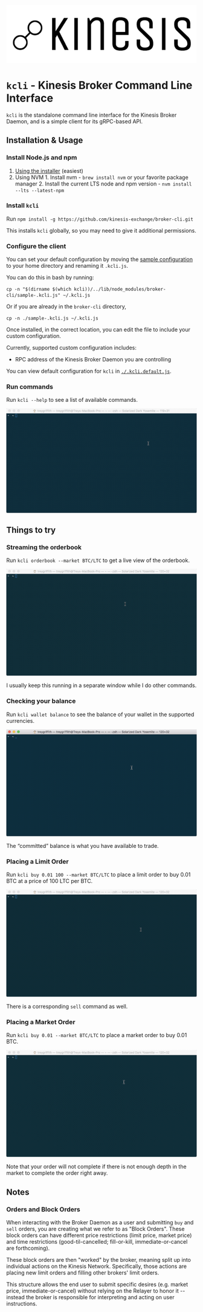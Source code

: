![Kinesis](./images/logo-black.png?raw=true)

`kcli` - Kinesis Broker Command Line Interface
==============================================

`kcli` is the standalone command line interface for the Kinesis Broker Daemon, and is a simple client for its gRPC-based API.

Installation & Usage
--------------------

### Install Node.js and npm
  1. [Using the installer](https://nodejs.org/en/download/) (easiest)
  2. Using NVM
    1. Install nvm - `brew install nvm` or your favorite package manager
    2. Install the current LTS node and npm version - `nvm install --lts --latest-npm`

### Install `kcli`
Run `npm install -g https://github.com/kinesis-exchange/broker-cli.git`

This installs `kcli` globally, so you may need to give it additional permissions.

### Configure the client
You can set your default configuration by moving the [sample configuration](./sample-.kcli.js) to your home directory and renaming it `.kcli.js`.

You can do this in bash by running:
```
cp -n "$(dirname $(which kcli))/../lib/node_modules/broker-cli/sample-.kcli.js" ~/.kcli.js
```

Or if you are already in the `broker-cli` directory,
```
cp -n ./sample-.kcli.js ~/.kcli.js
```

Once installed, in the correct location, you can edit the file to include your custom configuration.

Currently, supported custom configuration includes:
- RPC address of the Kinesis Broker Daemon you are controlling

You can view default configuration for `kcli` in [`./.kcli.default.js`](./.kcli.default.js).

### Run commands
Run `kcli --help` to see a list of available commands.

![kcli help](./images/kcli_--help.gif?raw=true)

Things to try
-------------

### Streaming the orderbook
Run `kcli orderbook --market BTC/LTC` to get a live view of the orderbook.

![BTC/LTC Orderbook](./images/kcli_orderbook_--market_BTCLTC_no-orders.gif?raw=true)

I usually keep this running in a separate window while I do other commands.

### Checking your balance
Run `kcli wallet balance` to see the balance of your wallet in the supported currencies.

![Check wallet balance](./images/kcli_wallet_balance.gif?raw=true)

The “committed” balance is what you have available to trade.

### Placing a Limit Order
Run `kcli buy 0.01 100 --market BTC/LTC` to place a limit order to buy 0.01 BTC at a price of 100 LTC per BTC.

![Place a limit order of 0.01 BTC](./images/kcli_buy_0.01_100_--market_BTCLTC.gif?raw=true)

There is a corresponding `sell` command as well.

### Placing a Market Order
Run `kcli buy 0.01 --market BTC/LTC` to place a market order to buy 0.01 BTC.

![Place a market order of 0.01 BTC](./images/kcli_buy_0.01_--market_BTCLTC.gif?raw=true)

Note that your order will not complete if there is not enough depth in the market to complete the order right away.

Notes
-----

### Orders and Block Orders
When interacting with the Broker Daemon as a user and submitting `buy` and `sell` orders, you are creating what we refer to as "Block Orders". These block orders can have different price restrictions (limit price, market price) and time restrictions (good-til-cancelled; fill-or-kill, immediate-or-cancel are forthcoming).

These block orders are then "worked" by the broker, meaning split up into individual actions on the Kinesis Network. Specifically, those actions are placing new limit orders and filling other brokers' limit orders.

This structure allows the end user to submit specific desires (e.g. market price, immediate-or-cancel) without relying on the Relayer to honor it -- instead the broker is responsible for interpreting and acting on user instructions.